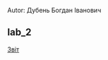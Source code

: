 Autor: Дубень Богдан Іванович

lab_2
---

[Звіт][1]

 [1]: https://docs.google.com/document/d/1TjUB5dOqvBQP2trGY0SoHH3CuTmS0oCIFyEuxLrc4ys/edit?usp=sharing